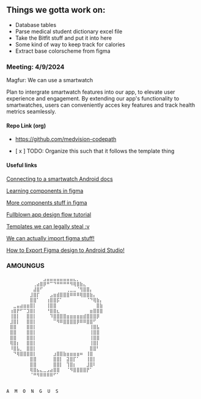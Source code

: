 
## Things we gotta work on:
- Database tables
- Parse medical student dictionary excel file
- Take the Bitfit stuff and put it into here
- Some kind of way to keep track for calories
- Extract base colorscheme from figma


### Meeting: 4/9/2024

Magfur: We can use a smartwatch 

Plan to intergrate smartwatch features into our app, to elevate user experience and engagement. By extending our app's functionality to smartwatches, users can conveniently acces key features and track health metrics seamlessly.  


#### Repo Link (org)
- https://github.com/medvision-codepath

- [ x ] TODO: Organize this such that it follows the template thing

#### Useful links

[Connecting to a smartwatch Android docs](https://developer.android.com/training/wearables/get-started/connect-phone?authuser=1)


[Learning components in figma](https://www.youtube.com/watch?v=KnmxD8LvHmA&t=50s&pp=ygUQZmlnbWEgY29tcG9uZW50cw%3D%3D)

[More components stuff in figma](https://www.youtube.com/watch?v=aGvWDDPsjUM&pp=ygUQZmlnbWEgY29tcG9uZW50cw%3D%3D)

[Fullblown app design flow tutorial](https://www.youtube.com/watch?v=PeGfX7W1mJk&t=1548s&pp=ygUZZmlnbWEgdHV0b3JpYWwgYXBwIGRlc2lnbg%3D%3D)

[Templates we can legally steal :v](https://www.figma.com/community/category/design-templates)


[We can actually import figma stuff!](https://developer.android.com/develop/ui/compose/tooling/relay/convert-designs-android-studio)

[How to Export Figma design to Android Studio!](https://www.youtube.com/watch?v=iA4SWccJNzI)

### AMOUNGUS
```
⠀⠀⠀⠀⠀⠀⠀⠀⠀⠀⠀⣠⣤⣤⣤⣤⣤⣤⣤⣤⣄⡀⠀⠀⠀⠀⠀⠀⠀⠀⠀
⠀⠀⠀⠀⠀⠀⠀⠀⢀⣴⣿⡿⠛⠉⠙⠛⠛⠛⠛⠻⢿⣿⣷⣄⠀⠀⠀⠀⠀⠀⠀
⠀⠀⠀⠀⠀⠀⠀⠀⣼⣿⠋⠀⠀⠀⠀⠀⠀⠀⢀⣀⣀⠈⢻⣿⣿⡄⠀⠀⠀⠀⠀
⠀⠀⠀⠀⠀⠀⠀⣸⣿⡏⠀⠀⠀⣠⣶⣾⣿⣿⣿⠿⠿⠿⢿⣿⣿⣷⡄⠀⠀⠀⠀
⠀⠀⠀⠀⠀⠀⠀⣿⣿⠁⠀⠀⢰⣿⣿⡯⠁⠀⠀⠀⠀⠀⠀⠀⠈⠙⢿⣷⡄⠀⠀
⠀⠀⣀⣤⣴⣶⣶⣿⡇⠀⠀⠀⢸⣿⣿⠀⠀⠀⠀⠀⠀⠀⠀⠀⠀⠀⠀⣿⣷⠀⠀
⠀⢰⣿⡟⠋⠉⣹⣿⡇⠀⠀⠀⠘⣿⣿⣆⠀⠀⠀⠀⠀⠀⠀⠀⠀⣶⣿⣿⣿⠀⠀
⠀⢸⣿⡇⠀⠀⣿⣿⡇⠀⠀⠀⠀⠹⣿⣿⣿⣿⣶⣶⣶⣶⣶⣾⣿⣿⣿⡿⠀⠀⠀
⠀⣸⣿⡇⠀⠀⣿⣿⡇⠀⠀⠀⠀⠀⠉⠻⠿⣿⣿⣿⣿⡿⠿⠿⣿⣿⠋⠀⠀⠀⠀
⠀⣿⣿⠀⠀⠀⣿⣿⡇⠀⠀⠀⠀⠀⠀⠀⠀⠀⠀⠀⠀⠀⠀⠀⠀⢸⣿⣧⠀⠀⠀
⠀⣿⣿⠀⠀⠀⣿⣿⡇⠀⠀⠀⠀⠀⠀⠀⠀⠀⠀⠀⠀⠀⠀⠀⠀⢸⣿⣿⠀⠀⠀
⠀⣿⣿⠀⠀⠀⣿⣿⡇⠀⠀⠀⠀⠀⠀⠀⠀⠀⠀⠀⠀⠀⠀⠀⠀⢸⣿⣿⠀⠀⠀
⠀⢿⣿⡆⠀⠀⣿⣿⡇⠀⠀⠀⠀⠀⠀⠀⠀⠀⠀⠀⠀⠀⠀⠀⠀⢸⣿⡇⠀⠀⠀
⠀⠸⣿⣧⡀⠀⣿⣿⡇⠀⠀⠀⠀⠀⠀⠀⠀⠀⠀⠀⠀⠀⠀⠀⠀⣿⣿⠃⠀⠀⠀
⠀⠀⠙⢿⣿⣿⣿⣿⡇⠀⠀⠀⠀⠀⣰⣿⣿⣷⣶⣶⣶⣶⠶⠀⢸⣿⠀⠀⠀⠀⠀
⠀⠀⠀⠀⠀⠀⠀⣿⣿⠀⠀⠀⠀⠀⣿⣿⡇⠀⣽⣿⡏⠁⠀⠀⢸⣿⡇⠀⠀⠀⠀
⠀⠀⠀⠀⠀⠀⠀⣿⣿⠀⠀⠀⠀⠀⣿⣿⡇⠀⢹⣿⡆⠀⠀⠀⣸⣿⠇⠀⠀⠀⠀
⠀⠀⠀⠀⠀⠀⠀⢿⣿⣦⣄⣀⣠⣴⣿⣿⠀⠀⠈⠻⣿⣿⣿⣿⡟⠁⠀⠀⠀⠀⠀
⠀⠀⠀⠀⠀⠀⠀⠈⠛⠻⠿⠿⠿⠿⠋⠁⠀⠀⠀⠀⠀⠀⠀⠀⠀⠀⠀⠀⠀⠀⠀


A  M  O  N  G  U  S

```
